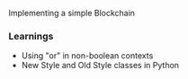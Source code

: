 Implementing a simple Blockchain

### Learnings
- Using "or" in non-boolean contexts
- New Style and Old Style classes in Python